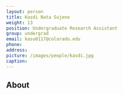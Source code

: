 ```yaml
---
layout: person
title: Kasdi Nata Sujono
weight: 13
position: Undergraduate Research Assistant
group: undergrad
email: kasu0117@colorado.edu
phone:
address:
picture: /images/people/kasdi.jpg
caption:  
---
```



## About
